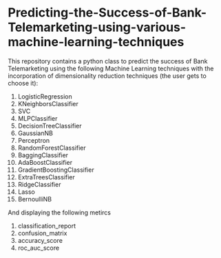 # Predicting-the-Success-of-Bank-Telemarketing-using-various-machine-learning-techniques
This repository contains a python class to predict the success of Bank Telemarketing using the following Machine Learning techniques with the incorporation of dimensionality reduction techniques (the user gets to choose it):

1. LogisticRegression
2. KNeighborsClassifier
3. SVC
4. MLPClassifier
5. DecisionTreeClassifier
6. GaussianNB
7. Perceptron
8. RandomForestClassifier
9. BaggingClassifier
10. AdaBoostClassifier
11. GradientBoostingClassifier
12. ExtraTreesClassifier
13. RidgeClassifier
14. Lasso
15. BernoulliNB

And displaying the following metircs 

1. classification_report
2. confusion_matrix
3. accuracy_score
4. roc_auc_score
 
